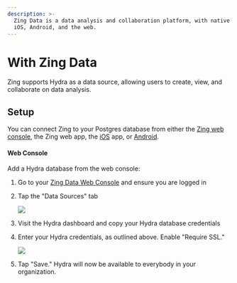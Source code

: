 ```yaml
---
description: >-
  Zing Data is a data analysis and collaboration platform, with native apps on
  iOS, Android, and the web.
---
```


# With Zing Data

Zing supports Hydra as a data source, allowing users to create, view, and collaborate on data analysis.

## Setup

You can connect Zing to your Postgres database from either the [Zing web console](https://console.getzingdata.com/), the Zing web app, the [iOS](https://apps.apple.com/us/app/zing-business-intelligence/id1563294091) app, or [Android](https://play.google.com/store/apps/details?id=com.getzingdata.android).

#### Web Console <a href="#web-console" id="web-console"></a>

Add a Hydra database from the web console:

1. Go to your [Zing Data Web Console](https://console.getzingdata.com/dashboard) and ensure you are logged in
2.  Tap the "Data Sources" tab

    ![](https://docs.getzingdata.com/docs/setting-up-a-data-source/datasources\_screenshot.png)
3. Visit the Hydra dashboard and copy your Hydra database credentials
4. Enter your Hydra credentials, as outlined above. Enable "Require SSL."

    ![](https://docs.getzingdata.com/docs/setting-up-a-data-source/ssl.gif)
5. Tap "Save." Hydra will now be available to everybody in your organization.
